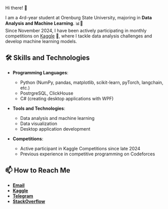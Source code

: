 Hi there! 👋

I am a 4rd-year student at Orenburg State University, majoring in **Data Analysis and Machine Learning**. 📊🤖  
Since November 2024, I have been actively participating in monthly competitions on [Kaggle](https://www.kaggle.com/sindik) 🚀, where I tackle data analysis challenges and develop machine learning models.

## 🛠️ Skills and Technologies

- **Programming Languages**:
  - Python (NumPy, pandas, matplotlib, scikit-learn, pyTorch, langchain, etc.)
  - PostrgreSQL, ClickHouse
  - C# (creating desktop applications with WPF)

- **Tools and Technologies**:
  - Data analysis and machine learning
  - Data visualization
  - Desktop application development

- **Competitions**:
  - Active participant in Kaggle Competitions since late 2024
  - Previous experience in competitive programming on Codeforces

## 📫 How to Reach Me
- [**Email**](mailto:sindereve850live@gmail.com)  
- [**Kaggle**](https://www.kaggle.com/sindik)
- [**Telegram**](https://t.me/andrySin)
- [**StackOverflow**](https://stackoverflow.com/users/31048735/sindik)
